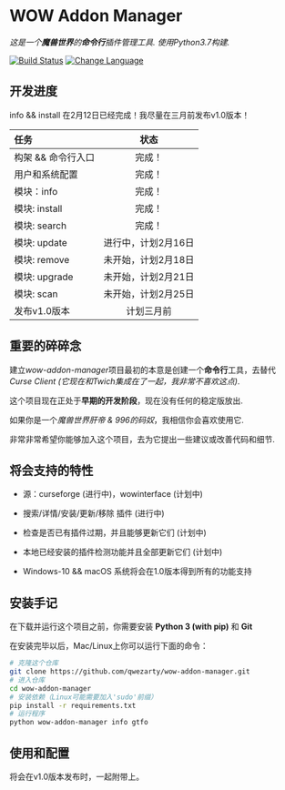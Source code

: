 # WOW Addon Manager

*这是一个**魔兽世界**的**命令行**插件管理工具. 使用Python3.7构建.*

[![Build Status](https://travis-ci.org/qwezarty/wow-addon-manager.svg?branch=master)](https://travis-ci.org/qwezarty/wow-addon-manager)
[![Change Language](https://img.shields.io/badge/README-English-yellow.svg)](README.md)

## 开发进度

info && install 在2月12日已经完成！我尽量在三月前发布v1.0版本！

| 任务                       | 状态                             |
|:--------------------------|:--------------------------------:|
| 构架 && 命令行入口          |                            完成！ |
| 用户和系统配置              |                            完成！ |
| 模块：info                 |                            完成！ |
| 模块: install              |                            完成！ |
| 模块: search               |                            完成！ |
| 模块: update               |                 进行中，计划2月16日 |
| 模块: remove               |                 未开始，计划2月18日 |
| 模块: upgrade              |                 未开始，计划2月21日 |
| 模块: scan                 |                 未开始，计划2月25日 |
| 发布v1.0版本                |                         计划三月前 |

## 重要的碎碎念

建立*wow-addon-manager*项目最初的本意是创建一个**命令行**工具，去替代*Curse Client (它现在和Twich集成在了一起，我非常不喜欢这点)*.

这个项目现在正处于**早期的开发阶段**，现在没有任何的稳定版放出.

如果你是一个*魔兽世界肝帝 & 996的码奴*，我相信你会喜欢使用它.

非常非常希望你能够加入这个项目，去为它提出一些建议或改善代码和细节.

## 将会支持的特性

- 源：curseforge (进行中)，wowinterface (计划中)

- 搜索/详情/安装/更新/移除 插件 (进行中)

- 检查是否已有插件过期，并且能够更新它们 (计划中)

- 本地已经安装的插件检测功能并且全部更新它们 (计划中)

- Windows-10 && macOS 系统将会在1.0版本得到所有的功能支持

## 安装手记

在下载并运行这个项目之前，你需要安装 **Python 3 (with pip)** 和 **Git**

在安装完毕以后，Mac/Linux上你可以运行下面的命令：

``` bash
# 克隆这个仓库
git clone https://github.com/qwezarty/wow-addon-manager.git
# 进入仓库
cd wow-addon-manager
# 安装依赖（Linux可能需要加入'sudo'前缀）
pip install -r requirements.txt
# 运行程序
python wow-addon-manager info gtfo
```

## 使用和配置

将会在v1.0版本发布时，一起附带上。
